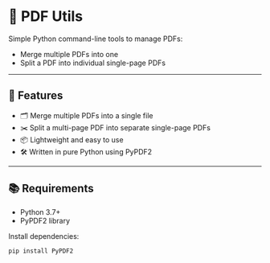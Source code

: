 # 📄 PDF Utils

Simple Python command-line tools to manage PDFs:
- Merge multiple PDFs into one
- Split a PDF into individual single-page PDFs

---

## 🚀 Features

- 🗂️ Merge multiple PDFs into a single file
- ✂️ Split a multi-page PDF into separate single-page PDFs
- 📦 Lightweight and easy to use
- 🛠️ Written in pure Python using PyPDF2

---

## 📚 Requirements

- Python 3.7+
- PyPDF2 library

Install dependencies:

```bash
pip install PyPDF2

